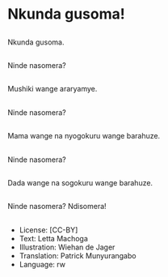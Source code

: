 # Nkunda gusoma!

##
Nkunda gusoma.

##
Ninde nasomera?

##
Mushiki wange araryamye.

##
Ninde nasomera?

##
Mama wange na nyogokuru wange barahuze.

##
Ninde nasomera?

##
Dada wange na sogokuru wange barahuze.

##
Ninde nasomera? Ndisomera!

##
* License: [CC-BY]
* Text: Letta Machoga
* Illustration: Wiehan de Jager
* Translation: Patrick Munyurangabo
* Language: rw
